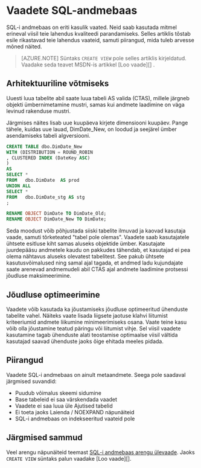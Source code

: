 <properties
   pageTitle="SQL-i andmebaas vaated | Microsoft Azure'i"
   description="Näpunäiteid Transact-SQL-i vaadete kasutamine SQL Azure'i andmebaas arendamise lahendusi."
   services="sql-data-warehouse"
   documentationCenter="NA"
   authors="jrowlandjones"
   manager="barbkess"
   editor=""/>

<tags
   ms.service="sql-data-warehouse"
   ms.devlang="NA"
   ms.topic="article"
   ms.tgt_pltfrm="NA"
   ms.workload="data-services"
   ms.date="07/01/2016"
   ms.author="jrj;barbkess;sonyama"/>


# <a name="views-in-sql-data-warehouse"></a>Vaadete SQL-andmebaas

SQL-i andmebaas on eriti kasulik vaated. Neid saab kasutada mitmel erineval viisil teie lahendus kvaliteedi parandamiseks.  Selles artiklis tõstab esile rikastavad teie lahendus vaateid, samuti piirangud, mida tuleb arvesse mõned näited.

> [AZURE.NOTE] Süntaks `CREATE VIEW` pole selles artiklis kirjeldatud. Vaadake seda teavet MSDN-is artikkel [Loo vaade][] .

## <a name="architectural-abstraction"></a>Arhitektuuriline võtmiseks
Uuesti luua tabelite abil saate luua tabeli AS valida (CTAS), millele järgneb objekti ümbernimetamine mustri, samas kui andmete laadimine on väga levinud rakenduse mustri.

Järgmises näites lisab uue kuupäeva kirjete dimensiooni kuupäev. Pange tähele, kuidas uue lauad, DimDate_New, on loodud ja seejärel ümber asendamiseks tabeli algversiooni.

```sql
CREATE TABLE dbo.DimDate_New
WITH (DISTRIBUTION = ROUND_ROBIN
, CLUSTERED INDEX (DateKey ASC)
)
AS
SELECT *
FROM   dbo.DimDate  AS prod
UNION ALL
SELECT *
FROM   dbo.DimDate_stg AS stg
;

RENAME OBJECT DimDate TO DimDate_Old;
RENAME OBJECT DimDate_New TO DimDate;

```

Seda moodust võib põhjustada siiski tabelite ilmuvad ja kaovad kasutaja vaade, samuti tõrketeated "tabel pole olemas". Vaadete saab kasutajatele ühtsete esitluse kiht samas aluseks objektide ümber. Kasutajate juurdepääsu andmetele kaudu on pakkudes tähendab, et kasutajad ei pea olema nähtavus aluseks olevatest tabelitest. See pakub ühtsete kasutusvõimalused ning samal ajal tagada, et andmed ladu kujundajate saate arenevad andmemudeli abil CTAS ajal andmete laadimine protsessi jõudluse maksimeerimine.    

## <a name="performance-optimization"></a>Jõudluse optimeerimine
Vaadete võib kasutada ka jõustamiseks jõudluse optimeeritud ühenduste tabelite vahel. Näiteks vaate lisada liigsete jaotuse klahvi liitumist kriteeriumid andmete liikumine minimeerimiseks osana.  Vaate teine kasu võib olla jõustamine teatud päringu või liitumist vihje. Sel viisil vaadete kasutamine tagab ühenduste alati teostamise optimaalse viisil vältida kasutajad saavad ühenduste jaoks õige ehitada meeles pidada.

## <a name="limitations"></a>Piirangud
Vaadete SQL-i andmebaas on ainult metaandmete.  Seega pole saadaval järgmised suvandid:

-   Puudub võimalus skeemi sidumine
-   Base tabeleid ei saa värskendada vaadet
-   Vaadete ei saa luua üle Ajutised tabelid
-   Ei toeta jaoks Laienda / NOEXPAND näpunäiteid
-   SQL-i andmebaas on indekseeritud vaateid pole


## <a name="next-steps"></a>Järgmised sammud
Veel arengu näpunäiteid teemast [SQL-i andmebaas arengu ülevaade][].
Jaoks `CREATE VIEW` süntaks palun vaadake [Loo vaade][].

<!--Image references-->

<!--Article references-->
[SQL-i andmebaas arengu ülevaade]: ./sql-data-warehouse-overview-develop.md

<!--MSDN references-->
[VAATE LOOMINE]: https://msdn.microsoft.com/en-us/library/ms187956.aspx

<!--Other Web references-->
